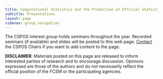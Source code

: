 ```yaml
---
title: Computational Statistics and the Production of Official Statistics (CSPOS)
subtitle: Presentations
layout: page
sidenav: group_navigation
---
```

<p>The CSPOS interest group holds seminars throughout the year. Recorded seminars (if available) and slides will be posted to this web page. <a href="{{site.baseurl}}/groups/cspos-presentations/">Contact</a> the CSPOS Chairs if you want to add content to the page.</p>

<p><b>DISCLAIMER</b>: Materials posted on this page are released to inform interested parties of research and to encourage discussion. Opinions expressed are those of the authors and do not necessarily reflect the official position of the FCSM or the participating agencies.</p>
